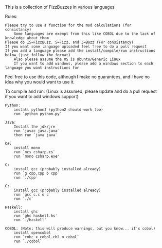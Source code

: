 This is a collection of FizzBuzzes in various languages

Rules:

	Please try to use a function for the mod calculations (for consistancy)
		Some languages are exempt from this like COBOL due to the lack of knowledge about them
	Please do 15=FizzBuzz, 5=Fizz, and 3=Buzz (For consistancy)
	If you want some language uploaded feel free to do a pull request
	If you add a language please add the install/compile/run instructions below (just follow the format)
		Also please assume the OS is Ubuntu/Generic Linux
		If you want to add windows, please add a windows section to each language you want instructions for
	
Feel free to use this code, although I make no guarantees, and I have no idea why you would want to use it.

To compile and run: (Linux is assumed, please update and do a pull request if you want to add windows support)

	Python:
	 	install python3 (python2 should work too)
		run `python python.py`

	Java:
		Install the jdk/jre
		run `javac java.java`
		then run `java java`

	C#:
		install mono
		run `mcs csharp.cs`
		run `mono csharp.exe'

	C:
		install gcc (probably installed already)
		run `g cpp.cpp o cpp`
		run `./cpp`

	C:
		install gcc (probably installed already)
		run `gcc c.c o c`
		run `./c`

	Haskell:
		install ghc
		run `ghc haskell.hs'
		run `./haskell`

	COBOL: (Note: this will produce warnings, but you know... it's cobol)
		install opencobol
		run `cobc x cobol.cbl o cobol`
		run `./cobol`


